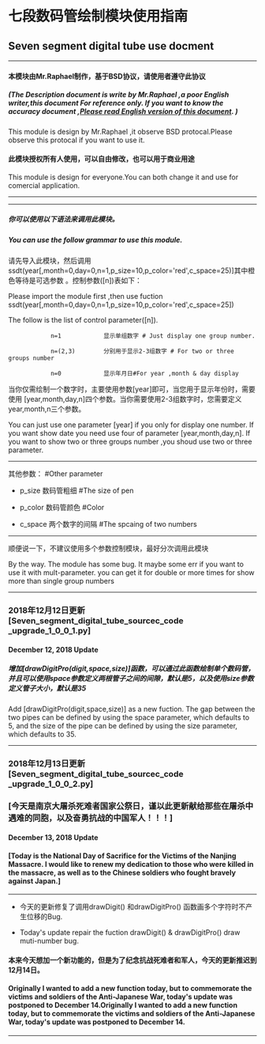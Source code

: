 # 七段数码管绘制模块使用指南

## Seven segment digital tube use docment

* * *

#### 本模块由Mr.Raphael制作，基于BSD协议，请使用者遵守此协议

##### (The Description document is write by Mr.Raphael ,a poor English writer,this document For reference only. If you want to know the accuracy document ,[Please read English version of this document](). )

This module is design by Mr.Raphael ,it observe BSD protocal.Please observe this protocal if you want to use it.

#### 此模块授权所有人使用，可以自由修改，也可以用于商业用途

This module is design for everyone.You can both change it and use for comercial application.

* * *

* * *

##### 你可以使用以下语法来调用此模块。

##### You can use the follow grammar to use this module.

请先导入此模块，然后调用ssdt(year[,month=0,day=0,n=1,p_size=10,p_color='red',c_space=25)]其中橙色等待是可选参数 。控制参数([n])表如下：

Please import the module first ,then use fuction ssdt(year[,month=0,day=0,n=1,p_size=10,p_color='red',c_space=25])

The follow is the list of control parameter([n]).

```
            n=1            显示单组数字 # Just display one group number.

            n=(2,3)        分别用于显示2-3组数字 # For two or three groups number

            n=0            显示年月日#For year ,month & day display                              
```

当你仅需绘制一个数字时，主要使用参数[year]即可，当您用于显示年份时，需要使用 [year,month,day,n]四个参数。当你需要使用2-3组数字时，您需要定义year,month,n三个参数。

You can just use one parameter [year] if you only for display one number. If you want show date you need use four of parameter [year,month,day,n]. If you want to show two or three groups number ,you shoud use two or three parameter.

* * *

其他参数： #Other parameter

-   p_size 数码管粗细 #The size of pen
    
-   p_color 数码管颜色 #Color
    
-   c_space 两个数字的间隔 #The spcaing of two numbers
    

* * *

顺便说一下，不建议使用多个参数控制模块，最好分次调用此模块

By the way. The module has some bug. It maybe some err if you want to use it with mult-parameter. you can get it for double or more times for show more than single group numbers

* * *

### 2018年12月12日更新 [Seven_segment_digital_tube_sourcec_code _upgrade_1_0_0_1.py]

#### December 12, 2018 Update

##### 增加[drawDigitPro(digit,space,size)]函数，可以通过此函数绘制单个数码管，并且可以使用space参数定义两根管子之间的间隙，默认是5，以及使用size参数定义管子大小，默认是35

Add [drawDigitPro(digit,space,size)] as a new fuction. The gap between the two pipes can be defined by using the space parameter, which defaults to 5, and the size of the pipe can be defined by using the size parameter, which defaults to 35.

* * *

### 2018年12月13日更新 [Seven_segment_digital_tube_sourcec_code _upgrade_1_0_0_2.py]

### [今天是南京大屠杀死难者国家公祭日，谨以此更新献给那些在屠杀中遇难的同胞，以及奋勇抗战的中国军人！！！]

#### December 13, 2018 Update

#### [Today is the National Day of Sacrifice for the Victims of the Nanjing Massacre. I would like to renew my dedication to those who were killed in the massacre, as well as to the Chinese soldiers who fought bravely against Japan.]

* * *

-   今天的更新修复了调用drawDigit() 和drawDigitPro() 函数画多个字符时不产生位移的Bug.
    
-   Today's update repair the fuction drawDigit() & drawDigitPro() draw muti-number bug.
    

#### 本来今天想加一个新功能的，但是为了纪念抗战死难者和军人，今天的更新推迟到12月14日。

#### Originally I wanted to add a new function today, but to commemorate the victims and soldiers of the Anti-Japanese War, today's update was postponed to December 14.Originally I wanted to add a new function today, but to commemorate the victims and soldiers of the Anti-Japanese War, today's update was postponed to December 14.

* * *
